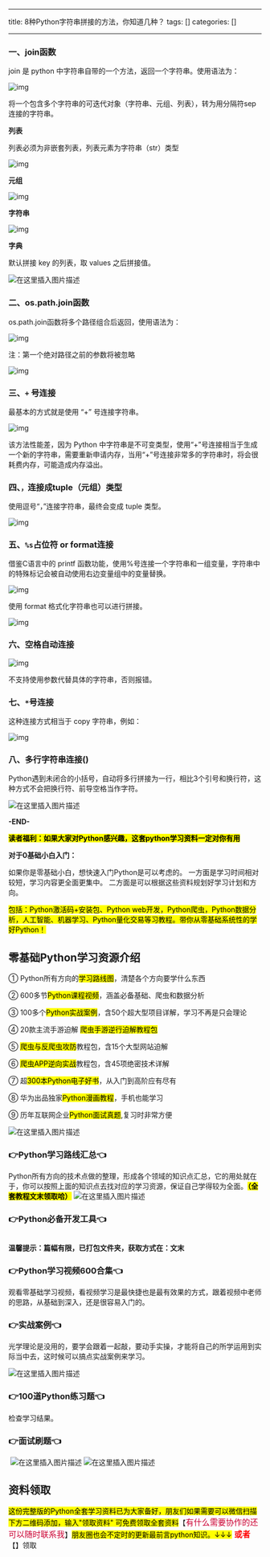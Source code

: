 
--- 
title:  8种Python字符串拼接的方法，你知道几种？ 
tags: []
categories: [] 

---
### 一、join函数

join 是 python 中字符串自带的一个方法，返回一个字符串。使用语法为：

<img src="https://img-blog.csdnimg.cn/img_convert/52e5f478f9938c06dfa2c29807c98f31.png#pic_center" alt="img">

将一个包含多个字符串的可迭代对象（字符串、元组、列表），转为用分隔符sep连接的字符串。

**列表**

列表必须为非嵌套列表，列表元素为字符串（str）类型

<img src="https://img-blog.csdnimg.cn/img_convert/12177a1cbf65b89c82a8bbfd28fa083d.png#pic_center" alt="img">

**元组**

<img src="https://img-blog.csdnimg.cn/img_convert/018988598547340dd2c6ac00b16f1335.png#pic_center" alt="img">

**字符串**

<img src="https://img-blog.csdnimg.cn/img_convert/883ea002e2788ecf369b7852a2351523.png#pic_center" alt="img">

**字典**

默认拼接 key 的列表，取 values 之后拼接值。

<img src="https://img-blog.csdnimg.cn/direct/7d2552f043d6465fa556d1b258b4e218.png#pic_center" alt="在这里插入图片描述">

### 二、os.path.join函数

os.path.join函数将多个路径组合后返回，使用语法为：

<img src="https://img-blog.csdnimg.cn/img_convert/38c02c16534e3da7d3a936ca49d519c6.png#pic_center" alt="img">

注：第一个绝对路径之前的参数将被忽略

<img src="https://img-blog.csdnimg.cn/img_convert/ca6d032459efb2746b56aa53fce992b2.png#pic_center" alt="img">

### 三、`+` 号连接

最基本的方式就是使用 “+” 号连接字符串。

<img src="https://img-blog.csdnimg.cn/img_convert/b3fb130e0c8a1fb64e66a65f4c70ddac.png#pic_center" alt="img">

该方法性能差，因为 Python 中字符串是不可变类型，使用“+”号连接相当于生成一个新的字符串，需要重新申请内存，当用“+”号连接非常多的字符串时，将会很耗费内存，可能造成内存溢出。

### 四、`，`连接成tuple（元组）类型

使用逗号“，”连接字符串，最终会变成 tuple 类型。

<img src="https://img-blog.csdnimg.cn/img_convert/1f1ba2aef6d9df16366011cdd04499e3.png#pic_center" alt="img">

### 五、`%s`占位符 or format连接

借鉴C语言中的 printf 函数功能，使用%号连接一个字符串和一组变量，字符串中的特殊标记会被自动使用右边变量组中的变量替换。

<img src="https://img-blog.csdnimg.cn/img_convert/dc09e84f2692b23f2c4e19031a6265ef.png#pic_center" alt="img">

使用 format 格式化字符串也可以进行拼接。

<img src="https://img-blog.csdnimg.cn/img_convert/74c6a5ca0ae81d186d449e60b6442fa2.png#pic_center" alt="img">

### 六、空格自动连接

<img src="https://img-blog.csdnimg.cn/img_convert/83b89e743fffa20132b87ccf073a91e7.png#pic_center" alt="img">

不支持使用参数代替具体的字符串，否则报错。

### 七、`*`号连接

这种连接方式相当于 copy 字符串，例如：

<img src="https://img-blog.csdnimg.cn/img_convert/b4a1e61dfc2232340da48101cd8b9cbb.png#pic_center" alt="img">

### 八、多行字符串连接()

Python遇到未闭合的小括号，自动将多行拼接为一行，相比3个引号和换行符，这种方式不会把换行符、前导空格当作字符。

<img src="https://img-blog.csdnimg.cn/direct/b17309f35d5a4e67b7f5d2e5f4011d2a.png#pic_center" alt="在这里插入图片描述">

**-END-**

<mark>**读者福利：如果大家对Python感兴趣，这套python学习资料一定对你有用**</mark>

**对于0基础小白入门：**

>  
 如果你是零基础小白，想快速入门Python是可以考虑的。 
 一方面是学习时间相对较短，学习内容更全面更集中。 二方面是可以根据这些资料规划好学习计划和方向。 


<mark>包括：Python激活码+安装包、Python web开发，Python爬虫，Python数据分析，人工智能、机器学习、Python量化交易等习教程。带你从零基础系统性的学好Python！</mark>

## 零基础Python学习资源介绍

① Python所有方向的<mark>学习路线图</mark>，清楚各个方向要学什么东西

② 600多节<mark>Python课程视频</mark>，涵盖必备基础、爬虫和数据分析

③ 100多个<mark>Python实战案例</mark>，含50个超大型项目详解，学习不再是只会理论

④ 20款主流手游迫解 <mark>爬虫手游逆行迫解教程包</mark>

⑤ <mark>爬虫与反爬虫攻防</mark>教程包，含15个大型网站迫解

⑥ <mark>爬虫APP逆向实战</mark>教程包，含45项绝密技术详解

⑦ 超<mark>300本Python电子好书</mark>，从入门到高阶应有尽有

⑧ 华为出品独家<mark>Python漫画教程</mark>，手机也能学习

⑨ 历年互联网企业<mark>Python面试真题</mark>,复习时非常方便

<img src="https://img-blog.csdnimg.cn/7c1055f9bb6e41af9262556bdf20e084.png#pic_center" alt="在这里插入图片描述">

### 👉Python学习路线汇总👈

Python所有方向的技术点做的整理，形成各个领域的知识点汇总，它的用处就在于，你可以按照上面的知识点去找对应的学习资源，保证自己学得较为全面。<mark>**（全套教程文末领取哈）**</mark> <img src="https://img-blog.csdnimg.cn/9f969354b48f4e3ab0253e89203deca2.png#pic_center" alt="在这里插入图片描述">

### 👉Python必备开发工具👈

<img src="https://img-blog.csdnimg.cn/img_convert/6be280b059df8debff4a4b52d6a6ad1f.png#pic_center" alt="">

**温馨提示：篇幅有限，已打包文件夹，获取方式在：文末**

### 👉Python学习视频600合集👈

观看零基础学习视频，看视频学习是最快捷也是最有效果的方式，跟着视频中老师的思路，从基础到深入，还是很容易入门的。 <img src="https://img-blog.csdnimg.cn/img_convert/f2a1e9c7368b6ac7d169ab4147b537f4.png#pic_center" alt="">

### 👉实战案例👈

光学理论是没用的，要学会跟着一起敲，要动手实操，才能将自己的所学运用到实际当中去，这时候可以搞点实战案例来学习。

<img src="https://img-blog.csdnimg.cn/6cf364e7eeb64b0da07021bce5a59ec6.png#pic_center" alt="在这里插入图片描述">

### 👉100道Python练习题👈

检查学习结果。<img src="https://img-blog.csdnimg.cn/img_convert/15bc30b75e1de8c9fa2daab3742d4430.png#pic_center" alt="">

### 👉面试刷题👈

<img src="https://img-blog.csdnimg.cn/img_convert/99f6475fb1237ba21e45d55c67bf83f4.png#pic_center" alt="">

<img src="https://img-blog.csdnimg.cn/3360d1bcb588491dac483ff4c30fb05c.png#pic_center" alt="在这里插入图片描述">

<img src="https://img-blog.csdnimg.cn/49fe592a1ae644c2822a1b4a850724cd.png#pic_center" alt="在这里插入图片描述">

## 资料领取

<mark>这份完整版的Python全套学习资料已为大家备好，朋友们如果需要可以微信扫描下方二维码添加，输入"领取资料" 可免费领取全套资料</mark>【<font color="#CC0033" size="3" face="微软雅黑">有什么需要协作的还可以随时联系我</font>】<mark>朋友圈也会不定时的更新最前言python知识。↓↓↓</mark><font color="red" size="3"> **或者**</font> 【】领取
